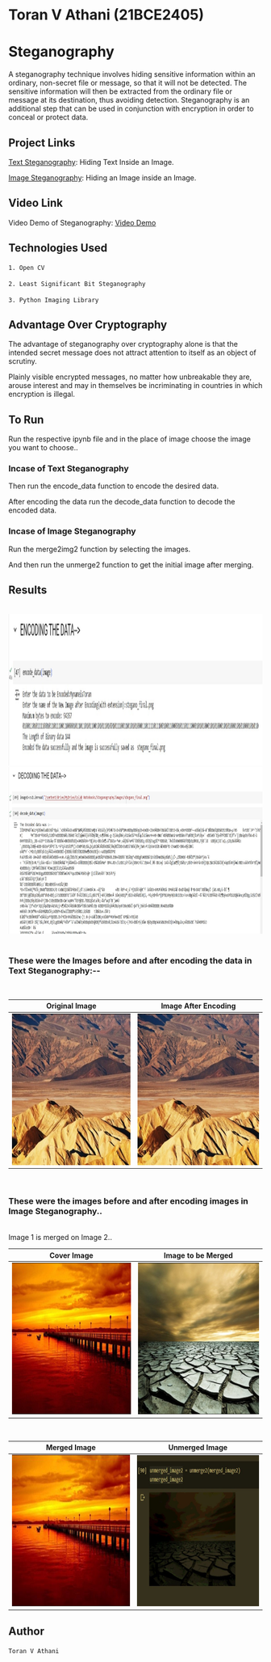 # Toran V Athani (21BCE2405)

# Steganography

A steganography technique involves hiding sensitive information within an ordinary, non-secret file or message, so that it will not be detected. The sensitive information will then be extracted from the ordinary file or message at its destination, thus avoiding detection. Steganography is an additional step that can be used in conjunction with encryption in order to conceal or protect data.

## Project Links 

[Text Steganography](https://colab.research.google.com/drive/1BwrJDI4ZxJIs0U8p_VPsaWub7iBI1f1G#scrollTo=MgKT0KEmxJgj): Hiding Text Inside an Image.

[Image Steganography](https://colab.research.google.com/drive/1olDBDtKcBvtfTCyU7Dv6TtDu1BTPwtHE#scrollTo=XEkZE1OcX-PL): Hiding an Image inside an Image.


## Video Link

Video Demo of Steganography: [Video Demo](https://www.loom.com/share/13fd473ee97d455394510e17e2d34722)


## Technologies Used
```
1. Open CV

2. Least Significant Bit Steganography

3. Python Imaging Library
```

## Advantage Over Cryptography

The advantage of steganography over cryptography alone is that the intended secret message does not attract attention to itself as an object of scrutiny. 

Plainly visible encrypted messages, no matter how unbreakable they are, arouse interest and may in themselves be incriminating in countries in which encryption is illegal.

## To Run

Run the respective ipynb file and in the place of image choose the image you want to choose..

### Incase of Text Steganography

Then run the encode_data function to encode the desired data.

After encoding the data run the decode_data function to decode the encoded data.

### Incase of Image Steganography

Run the merge2img2 function by selecting the images.

And then run the unmerge2 function to get the initial image after merging.

## Results
<br>
<img src ="images/encode_data.JPG"  width=900 height=300>  
<br>

<img src ="images/decode_data.JPG"  width=900 height=330>
<br><br>

### These were the Images before and after encoding the data in Text Steganography:--
<br>

| Original Image | Image After Encoding |
| :---: | :---: |
| <img src ="images/download.jpg"  width=400 height=300>  | <img src ="images/stegano_final.png"  width=400 height=300> |

<br>

### These were the images before and after encoding images in Image Steganography..
<br>
Image 1 is merged on Image 2..

| Cover Image | Image to be Merged |
| :---: | :---: |
| <img src ="images/nature1.png"  width=400 height=300/> |  <img src='images/nature.png' width=400 height=300/> |

<br>

| Merged Image | Unmerged Image |
| :---: | :---: |
| <img src ="images/merged2.jpg"  width=400 height=300/> |  <img src='images/final.PNG' width=400 height=300/> |


## Author 
```
Toran V Athani
```

